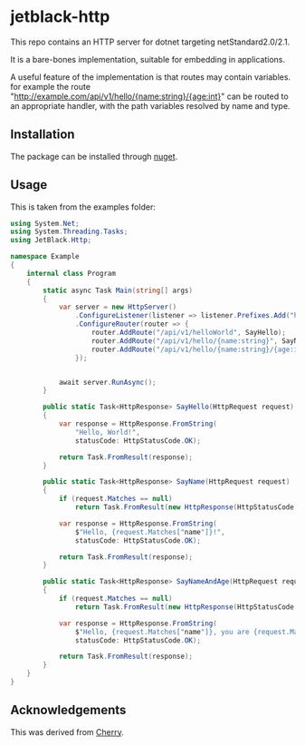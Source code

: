 # jetblack-http

This repo contains an HTTP server for dotnet targeting netStandard2.0/2.1.

It is a bare-bones implementation, suitable for embedding in applications.

A useful feature of the implementation is that routes may contain variables.
for example the route "http://example.com/api/v1/hello/{name:string}/{age:int}"
can be routed to an appropriate handler, with the path variables resolved
by name and type.

## Installation

The package can be installed through [nuget](https://www.nuget.org/packages/JetBlack.Http/1.0.0-alpha.3).

## Usage

This is taken from the examples folder:

```csharp
using System.Net;
using System.Threading.Tasks;
using JetBlack.Http;

namespace Example
{
    internal class Program
    {
        static async Task Main(string[] args)
        {
            var server = new HttpServer()
                .ConfigureListener(listener => listener.Prefixes.Add("http://localhost:8081/"))
                .ConfigureRouter(router => {
                    router.AddRoute("/api/v1/helloWorld", SayHello);
                    router.AddRoute("/api/v1/hello/{name:string}", SayName);
                    router.AddRoute("/api/v1/hello/{name:string}/{age:int}", SayNameAndAge);
                });


            await server.RunAsync();
        }

        public static Task<HttpResponse> SayHello(HttpRequest request)
        {
            var response = HttpResponse.FromString(
                "Hello, World!",
                statusCode: HttpStatusCode.OK);

            return Task.FromResult(response);
        }

        public static Task<HttpResponse> SayName(HttpRequest request)
        {
            if (request.Matches == null)
                return Task.FromResult(new HttpResponse(HttpStatusCode.BadRequest));

            var response = HttpResponse.FromString(
                $"Hello, {request.Matches["name"]}!",
                statusCode: HttpStatusCode.OK);

            return Task.FromResult(response);
        }

        public static Task<HttpResponse> SayNameAndAge(HttpRequest request)
        {
            if (request.Matches == null)
                return Task.FromResult(new HttpResponse(HttpStatusCode.BadRequest));

            var response = HttpResponse.FromString(
                $"Hello, {request.Matches["name"]}, you are {request.Matches["age"]}!",
                statusCode: HttpStatusCode.OK);

            return Task.FromResult(response);
        }
    }
}
```

## Acknowledgements

This was derived from [Cherry](https://github.com/LegendaryB/Cherry).

